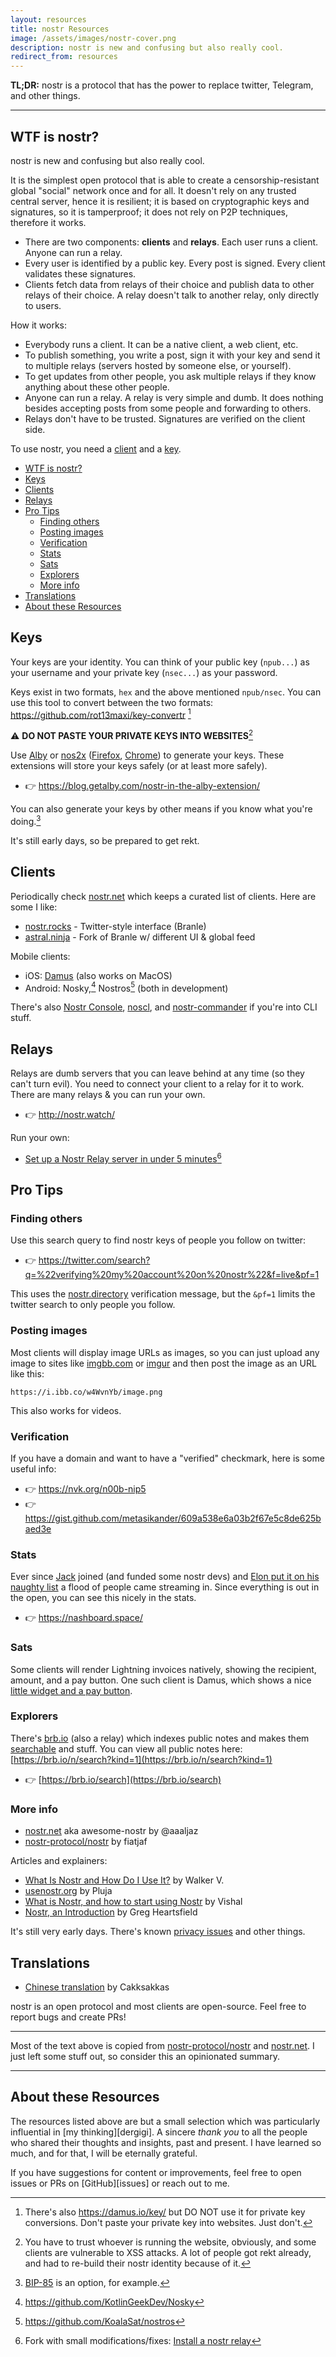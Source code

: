 ```yaml
---
layout: resources
title: nostr Resources
image: /assets/images/nostr-cover.png
description: nostr is new and confusing but also really cool.
redirect_from: resources
---
```


**TL;DR:** nostr is a protocol that has the power to replace twitter, Telegram, and other things.

---

## WTF is nostr?

nostr is new and confusing but also really cool. 

It is the simplest open protocol that is able to create a
censorship-resistant global "social" network once and for all. It doesn't rely
on any trusted central server, hence it is resilient; it is based on
cryptographic keys and signatures, so it is tamperproof; it does not rely on P2P
techniques, therefore it works.

- There are two components: __clients__ and __relays__. Each user runs a client. Anyone can run a relay.
- Every user is identified by a public key. Every post is signed. Every client validates these signatures.
- Clients fetch data from relays of their choice and publish data to other relays of their choice. A relay doesn't talk to another relay, only directly to users.

How it works:

- Everybody runs a client. It can be a native client, a web client, etc. 
- To publish something, you write a post, sign it with your key and send it to multiple relays (servers hosted by someone else, or yourself). 
- To get updates from other people, you ask multiple relays if they know anything about these other people. 
- Anyone can run a relay. A relay is very simple and dumb. It does nothing besides accepting posts from some people and forwarding to others.
- Relays don't have to be trusted. Signatures are verified on the client side.

To use nostr, you need a [client](#clients) and a [key](#keys).

- [WTF is nostr?](#wtf-is-nostr)
- [Keys](#keys)
- [Clients](#clients)
- [Relays](#relays)
- [Pro Tips](#pro-tips)
  - [Finding others](#finding-others)
  - [Posting images](#posting-images)
  - [Verification](#verification)
  - [Stats](#stats)
  - [Sats](#sats)
  - [Explorers](#explorers)
  - [More info](#more-info)
- [Translations](#translations)
- [About these Resources](#about-these-resources)

## Keys

Your keys are your identity. You can think of your public key (`npub...`) as
your username and your private key (`nsec...`) as your password. 

Keys exist in two formats, `hex` and the above mentioned `npub/nsec`. You can
use this tool to convert between the two formats: https://github.com/rot13maxi/key-convertr [^fn-keys]

[^fn-keys]: There's also https://damus.io/key/ but DO NOT use it for private key conversions. Don't paste your private key into websites. Just don't.

:warning: **DO NOT PASTE YOUR PRIVATE KEYS INTO WEBSITES**[^fn-xss]

[^fn-xss]: You have to trust whoever is running the website, obviously, and some clients are vulnerable to XSS attacks. A lot of people got rekt already, and had to re-build their nostr identity because of it.

Use [Alby](https://getalby.com) or
[nos2x](https://github.com/fiatjaf/nos2x)
([Firefox](https://addons.mozilla.org/en-US/firefox/addon/nos2x/),
[Chrome](https://chrome.google.com/webstore/detail/nos2x/kpgefcfmnafjgpblomihpgmejjdanjjp))
to generate your keys. These extensions will store your keys safely (or at least
more safely).

- 👉 https://blog.getalby.com/nostr-in-the-alby-extension/

You can also generate your keys by other means if you know what you're doing.[^bip85]

[^bip85]: [BIP-85](https://bip85.com/) is an option, for example.

It's still early days, so be prepared to get rekt.


## Clients

Periodically check [nostr.net](https://www.nostr.net/) which keeps a curated
list of clients. Here are some I like:

- [nostr.rocks](https://nostr.rocks/) - Twitter-style interface (Branle)
- [astral.ninja](https://astral.ninja/) - Fork of Branle w/ different UI & global feed

Mobile clients:
- iOS: [Damus](https://testflight.apple.com/join/CLwjLxWl) (also works on MacOS)
- Android: Nosky,[^nosky] Nostros[^nostros] (both in development)

[^nosky]: https://github.com/KotlinGeekDev/Nosky
[^nostros]: https://github.com/KoalaSat/nostros

There's also [Nostr Console](https://github.com/vishalxl/nostr_console),
[noscl](https://github.com/fiatjaf/noscl), and
[nostr-commander](https://github.com/8go/nostr-commander-rs) if you're into CLI
stuff.


## Relays

Relays are dumb servers that you can leave behind at any time (so they can't
turn evil). You need to connect your client to a relay for it to work. There are
many relays & you can run your own.

- 👉 http://nostr.watch/

Run your own:

- [Set up a Nostr Relay server in under 5 minutes](https://andreneves.xyz/p/set-up-a-nostr-relay-server-in-under)[^fn-fork]

[^fn-fork]: Fork with small modifications/fixes: [Install a nostr relay](https://www.massmux.com/install-a-nostr-relay/)

## Pro Tips



### Finding others

Use this search query to find nostr keys of people you follow on twitter:

- 👉 https://twitter.com/search?q=%22verifying%20my%20account%20on%20nostr%22&f=live&pf=1

This uses the [nostr.directory](https://www.nostr.directory/) verification
message, but the `&pf=1` limits the twitter search to only people you follow.

### Posting images

Most clients will display image URLs as images, so you can just upload any image
to sites like [imgbb.com](https://imgbb.com/) or [imgur](https://imgur.com/) and
then post the image as an URL like this:

```
https://i.ibb.co/w4WvnYb/image.png
```

This also works for videos. 

### Verification

If you have a domain and want to have a "verified" checkmark, here is some
useful info:

- 👉 https://nvk.org/n00b-nip5
- 👉 https://gist.github.com/metasikander/609a538e6a03b2f67e5c8de625baed3e

### Stats

Ever since [Jack](https://twitter.com/jack/status/1603945963944480768) joined
(and funded some nostr devs) and [Elon put it on his naughty
list](https://twitter.com/dergigi/status/1604548665196138499) a flood of people
came streaming in. Since everything is out in the open, you can see this nicely
in the stats.

- 👉 https://nashboard.space/

### Sats

Some clients will render Lightning invoices natively, showing the recipient, 
amount, and a pay button. One such client is Damus, which shows a nice 
[little widget and a pay button](https://i.ibb.co/zhd4Fbs/damus-invoice-render.png).

### Explorers

There's [brb.io](https://brb.io/) (also a relay) which indexes public notes and makes them [searchable](https://brb.io/search) and stuff. 
You can view all public notes here: [https://brb.io/n/search?kind=1](https://brb.io/n/search?kind=1)

- 👉 [https://brb.io/search](https://brb.io/search)

### More info

- [nostr.net](https://www.nostr.net/) aka awesome-nostr by @aaaljaz
- [nostr-protocol/nostr](https://github.com/nostr-protocol/nostr) by fiatjaf

Articles and explainers:

- [What Is Nostr and How Do I Use It?](https://www.btctimes.com/news/what-is-nostr-and-how-do-i-use-it) by Walker V.
- [usenostr.org](https://usenostr.org/) by Pluja
- [What is Nostr, and how to start using Nostr](https://github.com/vishalxl/nostr_console/discussions/31) by Vishal
- [Nostr, an Introduction](https://wiki.wellorder.net/post/nostr-intro/) by Greg Heartsfield

It's still very early days. 
There's known [privacy issues](https://consentonchain.github.io/blog/posts/nostr-privacy/) and other things. 

## Translations

- [Chinese translation](https://mp.weixin.qq.com/s/RoO-oOgGAXpcGyjD8IYBdw) by Cakksakkas

nostr is an open protocol and most clients are open-source. 
Feel free to report bugs and create PRs!

---

Most of the text above is copied from
[nostr-protocol/nostr](https://github.com/nostr-protocol/nostr) and
[nostr.net](https://www.nostr.net/). I just left some stuff out, so consider this an
opinionated summary.


---

## About these Resources

The resources listed above are but a small selection which was particularly
influential in [my thinking][dergigi]. A sincere *thank you* to all the people
who shared their thoughts and insights, past and present. I have learned so
much, and for that, I will be eternally grateful.

If you have suggestions for content or improvements, feel free to open issues
or PRs on [GitHub][issues] or reach out to me.

